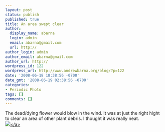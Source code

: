 ```yaml
---
layout: post
status: publish
published: true
title: An area swept clear
author:
  display_name: abarna
  login: admin
  email: abarna@gmail.com
  url: http://
author_login: admin
author_email: abarna@gmail.com
author_url: http://
wordpress_id: 122
wordpress_url: http://www.andrewbarna.org/blog/?p=122
date: '2008-06-18 18:38:56 -0700'
date_gmt: '2008-06-19 02:38:56 -0700'
categories:
- Periodic Photo
tags: []
comments: []
---
```

<p>The dead&#47;dying flower would blow in the wind. It was at just the right hight to clear an area of other plant debris. I thought it was really neat.<br &#47;><a href="http:&#47;&#47;andrewbarna.org&#47;photos&#47;gallery&#47;main.php?g2_view=core.DownloadItem&g2_itemId=16764"><img src="http:&#47;&#47;andrewbarna.org&#47;photos&#47;gallery&#47;main.php?g2_view=core.DownloadItem&g2_itemId=16765&g2_serialNumber=2"><&#47;a> </p>
